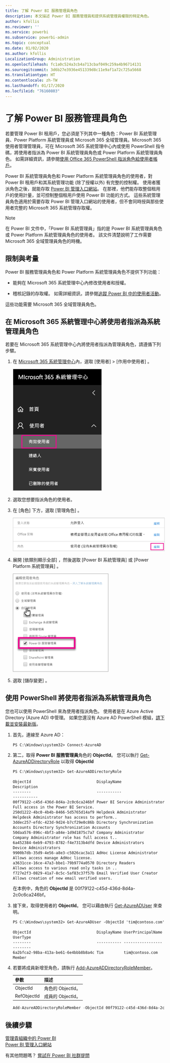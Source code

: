 ```yaml
---
title: 了解 Power BI 服務管理員角色
description: 本文描述 Power BI 服務管理員和提供系統管理員權限的特定角色。
author: kfollis
ms.reviewer: ''
ms.service: powerbi
ms.subservice: powerbi-admin
ms.topic: conceptual
ms.date: 01/02/2020
ms.author: kfollis
LocalizationGroup: Administration
ms.openlocfilehash: fc1a0c524a3cb4a713cbaf049c259a4b96714131
ms.sourcegitcommit: 3d6b27e3936e451339d8c11e9af1a72c725a5668
ms.translationtype: HT
ms.contentlocale: zh-TW
ms.lasthandoff: 01/17/2020
ms.locfileid: "76160803"
---
```

# <a name="understanding-power-bi-service-administrator-roles"></a>了解 Power BI 服務管理員角色

若要管理 Power BI 租用戶，您必須是下列其中一種角色：Power BI 系統管理員、Power Platform 系統管理員或 Microsoft 365 全域管理員。Microsoft 365 使用者管理管理員，可在 Microsoft 365 系統管理中心內或使用 PowerShell 指令碼，將使用者指派為 Power BI 系統管理員角色或 Power Platform 系統管理員角色。 如需詳細資訊，請參閱[使用 Office 365 PowerShell 指派角色給使用者帳戶](/office365/enterprise/powershell/assign-roles-to-user-accounts-with-office-365-powershell)。

Power BI 系統管理員角色和 Power Platform 系統管理員角色的使用者，對 Power BI 租用戶和其系統管理功能 (除了授權以外) 有完整的控制權。 使用者獲派角色之後，就能存取 [Power BI 管理入口網站](service-admin-portal.md)。 在那裡，他們能存取整個租用戶的使用計量，並可控制整個租用戶使用 Power BI 功能的方式。 這些系統管理員角色適用於需要存取 Power BI 管理入口網站的使用者，但不會同時授與那些使用者完整的 Microsoft 365 系統管理存取權。

> [!NOTE]
> 在 Power BI 文件中，「Power BI 系統管理員」指的是 Power BI 系統管理員角色或 Power Platform 系統管理員角色的使用者。 該文件清楚說明了工作需要 Microsoft 365 全域管理員角色的時機。

## <a name="limitations-and-considerations"></a>限制與考量

Power BI 服務管理員角色和 Power Platform 系統管理員角色不提供下列功能：

* 能夠在 Microsoft 365 系統管理中心內修改使用者和授權。

* 稽核記錄的存取權。 如需詳細資訊，請參閱[追蹤 Power BI 中的使用者活動](service-admin-auditing.md)。

這些功能需要 Microsoft 365 全域管理員角色。

## <a name="assign-users-to-an-admin-role-in-the-microsoft-365-admin-center"></a>在 Microsoft 365 系統管理中心將使用者指派為系統管理員角色

若要在 Microsoft 365 系統管理中心內將使用者指派為管理員角色，請遵偱下列步驟。

1. 在 [Microsoft 365 系統管理中心](https://portal.office.com/adminportal/home#/homepage)內，選取 [使用者]   > [作用中使用者]  。

    ![MIcrosoft 365 系統管理中心](media/service-admin-role/powerbi-admin-users.png)

1. 選取您想要指派角色的使用者。

1. 在 [角色]  下方，選取 [管理角色]  。

    ![管理角色](media/service-admin-role/powerbi-admin-edit-roles.png)

1. 展開 [依類別顯示全部]  ，然後選取 [Power BI 系統管理員]  或 [Power Platform 系統管理員]  。

    ![選取管理員角色](media/service-admin-role/powerbi-admin-role.png)

1. 選取 [儲存變更]  。

## <a name="assign-users-to-the-admin-role-with-powershell"></a>使用 PowerShell 將使用者指派為系統管理員角色

您也可以使用 PowerShell 來為使用者指派角色。 使用者是在 Azure Active Directory (Azure AD) 中管理。 如果您還沒有 Azure AD PowerShell 模組，[請下載並安裝最新版](https://www.powershellgallery.com/packages/AzureAD/)。

1. 首先，連線至 Azure AD：
   ```
   PS C:\Windows\system32> Connect-AzureAD
   ```

1. 第二，取得 **Power BI 服務管理員**角色的 **ObjectId**。 您可以執行 [Get-AzureADDirectoryRole](/powershell/module/azuread/get-azureaddirectoryrole) 以取得 **ObjectId**

    ```
    PS C:\Windows\system32> Get-AzureADDirectoryRole

    ObjectId                             DisplayName                        Description
    --------                             -----------                        -----------
    00f79122-c45d-436d-8d4a-2c0c6ca246bf Power BI Service Administrator     Full access in the Power BI Service.
    250d1222-4bc0-4b4b-8466-5d5765d14af9 Helpdesk Administrator             Helpdesk Administrator has access to perform..
    3ddec257-efdc-423d-9d24-b7cf29e0c86b Directory Synchronization Accounts Directory Synchronization Accounts
    50daa576-896c-4bf3-a84e-1d9d1875c7a7 Company Administrator              Company Administrator role has full access t..
    6a452384-6eb9-4793-8782-f4e7313b4dfd Device Administrators              Device Administrators
    9900b7db-35d9-4e56-a8e3-c5026cac3a11 AdHoc License Administrator        Allows access manage AdHoc license.
    a3631cce-16ce-47a3-bbe1-79b9774a0570 Directory Readers                  Allows access to various read only tasks in ..
    f727e2f3-0829-41a7-8c5c-5af83c37f57b Email Verified User Creator        Allows creation of new email verified users.
    ```

    在本例中，角色的 **ObjectId** 是 00f79122-c45d-436d-8d4a-2c0c6ca246bf。

1. 接下來，取得使用者的 **ObjectId**。 您可以藉由執行 [Get-AzureADUser](/powershell/module/azuread/get-azureaduser) 來查明。

    ```
    PS C:\Windows\system32> Get-AzureADUser -ObjectId 'tim@contoso.com'

    ObjectId                             DisplayName UserPrincipalName      UserType
    --------                             ----------- -----------------      --------
    6a2bfca2-98ba-413a-be61-6e4bbb8b8a4c Tim         tim@contoso.com        Member
    ```

1. 若要將成員新增至角色，請執行 [Add-AzureADDirectoryRoleMember](/powershell/module/azuread/add-azureaddirectoryrolemember)。

    | 參數 | 描述 |
    | --- | --- |
    | ObjectId |角色的 ObjectId。 |
    | RefObjectId |成員的 ObjectId。 |

    ```powershell
    Add-AzureADDirectoryRoleMember -ObjectId 00f79122-c45d-436d-8d4a-2c0c6ca246bf -RefObjectId 6a2bfca2-98ba-413a-be61-6e4bbb8b8a4c
    ```

## <a name="next-steps"></a>後續步驟

[管理貴組織中的 Power BI](service-admin-administering-power-bi-in-your-organization.md)  
[Power BI 管理入口網站](service-admin-portal.md)  

有其他問題嗎？ [嘗試在 Power BI 社群提問](https://community.powerbi.com/)